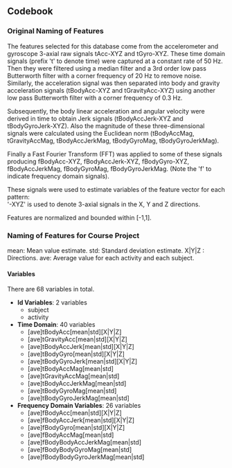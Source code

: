 ## Codebook

### Original Naming of Features

The features selected for this database come from the accelerometer and gyroscope 3-axial raw signals tAcc-XYZ and tGyro-XYZ. These time domain signals (prefix 't' to denote time) were captured at a constant rate of 50 Hz. Then they were filtered using a median filter and a 3rd order low pass Butterworth filter with a corner frequency of 20 Hz to remove noise. Similarly, the acceleration signal was then separated into body and gravity acceleration signals (tBodyAcc-XYZ and tGravityAcc-XYZ) using another low pass Butterworth filter with a corner frequency of 0.3 Hz. 

Subsequently, the body linear acceleration and angular velocity were derived in time to obtain Jerk signals (tBodyAccJerk-XYZ and tBodyGyroJerk-XYZ). Also the magnitude of these three-dimensional signals were calculated using the Euclidean norm (tBodyAccMag, tGravityAccMag, tBodyAccJerkMag, tBodyGyroMag, tBodyGyroJerkMag). 

Finally a Fast Fourier Transform (FFT) was applied to some of these signals producing fBodyAcc-XYZ, fBodyAccJerk-XYZ, fBodyGyro-XYZ, fBodyAccJerkMag, fBodyGyroMag, fBodyGyroJerkMag. (Note the 'f' to indicate frequency domain signals). 

These signals were used to estimate variables of the feature vector for each pattern:  
'-XYZ' is used to denote 3-axial signals in the X, Y and Z directions.

Features are normalized and bounded within [-1,1].

### Naming of Features for Course Project

mean: Mean value estimate.
std: Standard deviation estimate.
X|Y|Z : Directions.
ave: Average value for each activity and each subject.

#### Variables

There are 68 variables in total.

- **Id Variables**: 2 variables
    - subject
    - activity
- **Time Domain**: 40 variables
    - [ave]tBodyAcc[mean|std][X|Y|Z]
    - [ave]tGravityAcc[mean|std][X|Y|Z]
    - [ave]tBodyAccJerk[mean|std][X|Y|Z]
    - [ave]tBodyGyro[mean|std][X|Y|Z]
    - [ave]tBodyGyroJerk[mean|std][X|Y|Z]
    - [ave]tBodyAccMag[mean|std]
    - [ave]tGravityAccMag[mean|std]
    - [ave]tBodyAccJerkMag[mean|std]
    - [ave]tBodyGyroMag[mean|std]
    - [ave]tBodyGyroJerkMag[mean|std]
- **Frequency Domain Variables**: 26 variables
    - [ave]fBodyAcc[mean|std][X|Y|Z]
    - [ave]fBodyAccJerk[mean|std][X|Y|Z]
    - [ave]fBodyGyro[mean|std][X|Y|Z]
    - [ave]fBodyAccMag[mean|std]
    - [ave]fBodyBodyAccJerkMag[mean|std]
    - [ave]fBodyBodyGyroMag[mean|std]
    - [ave]fBodyBodyGyroJerkMag[mean|std]